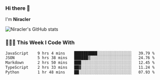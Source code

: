 ### Hi there 👋

I'm **Niracler**

![Niracler's GitHub stats](https://github-readme-stats.vercel.app/api?username=Niracler&show_icons=true)


### 👨🏻‍💻 This Week I Code With

<!--START_SECTION:waka-->

```txt
JavaScript    9 hrs 4 mins    ██████████░░░░░░░░░░░░░░░   39.79 %
JSON          5 hrs 38 mins   ██████▒░░░░░░░░░░░░░░░░░░   24.76 %
Markdown      2 hrs 50 mins   ███░░░░░░░░░░░░░░░░░░░░░░   12.45 %
TypeScript    2 hrs 33 mins   ██▓░░░░░░░░░░░░░░░░░░░░░░   11.24 %
Python        1 hr 48 mins    ██░░░░░░░░░░░░░░░░░░░░░░░   07.93 %
```

<!--END_SECTION:waka-->
